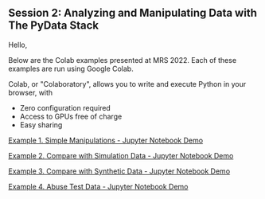 ## Session 2: Analyzing and Manipulating Data with The PyData Stack

Hello,

Below are the Colab examples presented at MRS 2022. Each of these examples are run using Google Colab. 

Colab, or "Colaboratory", allows you to write and execute Python in your browser, with
- Zero configuration required
- Access to GPUs free of charge
- Easy sharing

[Example 1. Simple Manipulations - Jupyter Notebook Demo](https://colab.research.google.com/drive/1AlV8EVjGv4gtwIXgWpz9GJWD-fbkR-VR?usp=sharing)

[Example 2. Compare with Simulation Data - Jupyter Notebook Demo](https://colab.research.google.com/drive/1gSOjMaVLE24EBzHxe0wx6QP-9rSrWOPc?usp=sharing)

[Example 3. Compare with Synthetic Data - Jupyter Notebook Demo](https://colab.research.google.com/drive/1Fi28cNffOjF1ZOsy8UZqWo21yg0wr4Gh?usp=sharing)

[Example 4. Abuse Test Data - Jupyter Notebook Demo](https://colab.research.google.com/drive/12GoNag6UjhNSmYKwE97OUYhu-3SVXSz2?usp=sharing)
